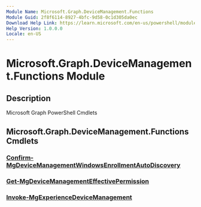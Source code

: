 ```yaml
---
Module Name: Microsoft.Graph.DeviceManagement.Functions
Module Guid: 2f8f6114-8927-4bfc-9d58-0c1d305da0ec
Download Help Link: https://learn.microsoft.com/en-us/powershell/module/microsoft.graph.devicemanagement.functions/?view=graph-powershell-1.0
Help Version: 1.0.0.0
Locale: en-US
---
```


# Microsoft.Graph.DeviceManagement.Functions Module
## Description
Microsoft Graph PowerShell Cmdlets

## Microsoft.Graph.DeviceManagement.Functions Cmdlets
### [Confirm-MgDeviceManagementWindowsEnrollmentAutoDiscovery](Confirm-MgDeviceManagementWindowsEnrollmentAutoDiscovery.md)

### [Get-MgDeviceManagementEffectivePermission](Get-MgDeviceManagementEffectivePermission.md)

### [Invoke-MgExperienceDeviceManagement](Invoke-MgExperienceDeviceManagement.md)

